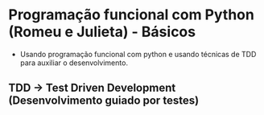 # Programação funcional com Python (Romeu e Julieta)  - Básicos

 - Usando programação funcional com python e usando técnicas de TDD para auxiliar o desenvolvimento.


## TDD -> Test Driven Development (Desenvolvimento guiado por testes)